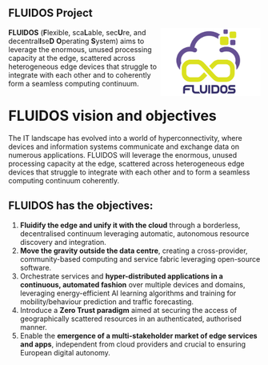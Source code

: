 ## FLUIDOS Project

<img align="right" src="./logo-FLUIDOS-project.jpg" width="200" />

**FLUIDOS** (**F**lexible, sca**L**able, sec**U**re, and decentral**I**se**D** **O**perating **S**ystem) aims to leverage the enormous, unused processing capacity at the edge, scattered across heterogeneous edge devices that struggle to integrate with each other and to coherently form a seamless computing continuum.

# FLUIDOS vision and objectives

The IT landscape has evolved into a world of hyperconnectivity, where devices and information systems communicate and exchange data on numerous applications. FLUIDOS will leverage the enormous, unused processing capacity at the edge, scattered across heterogeneous edge devices that struggle to integrate with each other and to form a seamless computing continuum coherently.

## FLUIDOS has the objectives:
1. **Fluidify the edge and unify it with the cloud** through a borderless, decentralised continuum leveraging automatic, autonomous resource discovery and integration.
2. **Move the gravity outside the data centre**, creating a cross-provider, community-based computing and service fabric leveraging open-source software.
3. Orchestrate services and **hyper-distributed applications in a continuous, automated fashion** over multiple devices and domains, leveraging energy-efficient AI learning algorithms and training for mobility/behaviour prediction and traffic forecasting.
4. Introduce a **Zero Trust paradigm** aimed at securing the access of geographically scattered resources in an authenticated, authorised manner.
5. Enable the **emergence of a multi-stakeholder market of edge services and apps**, independent from cloud providers and crucial to ensuring European digital autonomy.

